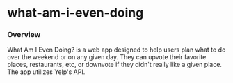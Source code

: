 # what-am-i-even-doing

### Overview

What Am I Even Doing? is a web app designed to help users plan what to do over the weekend or on any given day. They can upvote their favorite places, restaurants, etc, or downvote if they didn't really like a given place. The app utilizes Yelp's API.
